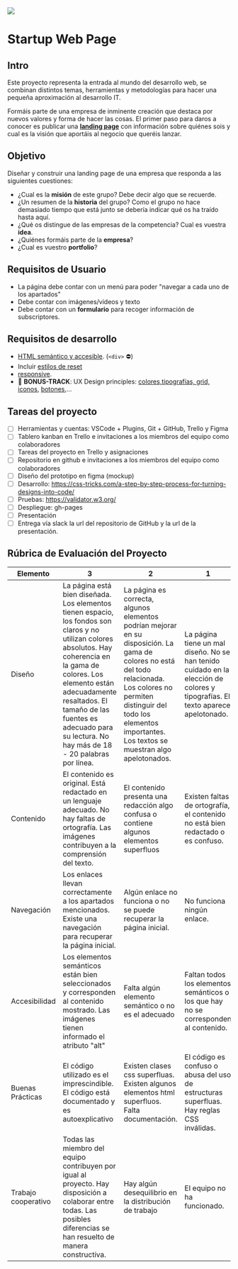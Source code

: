 <img src="https://images.unsplash.com/photo-1598301257982-0cf014dabbcd?ixlib=rb-1.2.1&ixid=MnwxMjA3fDB8MHxwaG90by1wYWdlfHx8fGVufDB8fHx8&auto=format&fit=crop&w=2070&q=80"/>

# Startup Web Page

## Intro

Este proyecto representa la entrada al mundo del desarrollo web, se combinan distintos temas, herramientas y metodologías para hacer una pequeña aproximación al desarrollo IT.

Formáis parte de una empresa de inminente creación que destaca por nuevos valores y forma de hacer las cosas. El primer paso para daros a conocer es publicar una [__landing page__](https://en.wikipedia.org/wiki/Landing_page) con información sobre quiénes sois y cual es la visión que aportáis al negocio que queréis lanzar.

## Objetivo

Diseñar y construir una landing page de una empresa que responda a las siguientes cuestiones:

- ¿Cual es la **misión** de este grupo? Debe decir algo que se recuerde.
- ¿Un resumen de la **historia** del grupo? Como el grupo no hace demasiado tiempo que está junto se debería indicar qué os ha traído hasta aquí.
- ¿Qué os distingue de las empresas de la competencia? Cual es vuestra **idea**.
- ¿Quiénes formáis parte de la **empresa**?
- ¿Cual es vuestro **portfolio**?

## Requisitos de Usuario
- La página debe contar con un menú para poder "navegar a cada uno de los apartados"
- Debe contar con imágenes/vídeos y texto
- Debe contar con un **formulario** para recoger información de subscriptores.

## Requisitos de desarrollo

- [HTML semántico y accesible](https://css-tricks.com/why-how-and-when-to-use-semantic-html-and-aria/). (`<div>` ⛔)
- Incluir [estilos de reset](https://es.wikipedia.org/wiki/Reset_CSS)
- [responsive](https://en.wikipedia.org/wiki/Responsive_web_design).
- 💪 **BONUS-TRACK**: UX Design principles: [colores,tipografías, grid, iconos](https://medium.com/pennypang-goals/style-guide-for-ui-cheat-sheet-f183cbe6ff44), [botones](https://medium.com/the-school-of-do/ui-cheat-sheets-buttons-7856ff90f544 ),...

## Tareas del proyecto

- [ ] Herramientas y cuentas: VSCode + Plugins, Git + GitHub, Trello y Figma
- [ ] Tablero kanban en Trello e invitaciones a los miembros del equipo como colaboradores
- [ ] Tareas del proyecto en Trello y asignaciones
- [ ] Repositorio en github e invitaciones a los miembros del equipo como colaboradores
- [ ] Diseño del prototipo en figma (mockup)
- [ ] Desarrollo: https://css-tricks.com/a-step-by-step-process-for-turning-designs-into-code/
- [ ] Pruebas: https://validator.w3.org/
- [ ] Despliegue: gh-pages
- [ ] Presentación
- [ ] Entrega vía slack la url del repositorio de GitHub y la url de la presentación.

## Rúbrica de Evaluación del Proyecto

|Elemento|3|2|1|
|---|---|---|---|
|Diseño|La página está bien diseñada. Los elementos tienen espacio, los fondos son claros y no utilizan colores absolutos. Hay coherencia en la gama de colores. Los elemento están adecuadamente resaltados. El tamaño de las fuentes es adecuado para su lectura. No hay más de 18 - 20 palabras por línea.|La página es correcta, algunos elementos podrían mejorar en su disposición. La gama de colores no está del todo relacionada. Los colores no permiten distinguir del todo los elementos importantes. Los textos se muestran algo apelotonados.|La página tiene un mal diseño. No se han tenido cuidado en la elección de colores y tipografías. El texto aparece apelotonado.|
|Contenido|El contenido es original. Está redactado en un lenguaje adecuado. No hay faltas de ortografía. Las imágenes contribuyen a la comprensión del texto.| El contenido presenta una redacción algo confusa o contiene algunos elementos superfluos|Existen faltas de ortografía, el contenido no está bien redactado o es confuso.|
|Navegación|Los enlaces llevan correctamente a los apartados mencionados. Existe una navegación para recuperar la página inicial.|Algún enlace no funciona o no se puede recuperar la página inicial.|No funciona ningún enlace.|
|Accesibilidad|Los elementos semánticos están bien seleccionados y corresponden al contenido mostrado. Las imágenes tienen informado el atributo "alt"|Falta algún elemento semántico o no es el adecuado|Faltan todos los elementos semánticos o los que hay no se corresponden al contenido.|
|Buenas Prácticas|El código utilizado es el imprescindible. El código está documentado y es autoexplicativo|Existen clases css superfluas. Existen algunos elementos html superfluos. Falta documentación.|El código es confuso o abusa del uso de estructuras superfluas. Hay reglas CSS inválidas.|
|Trabajo cooperativo|Todas las miembro del equipo contribuyen por igual al proyecto. Hay disposición a colaborar entre todas. Las posibles diferencias se han resuelto de manera constructiva.|Hay algún desequilibrio en la distribución de trabajo|El equipo no ha funcionado.|
